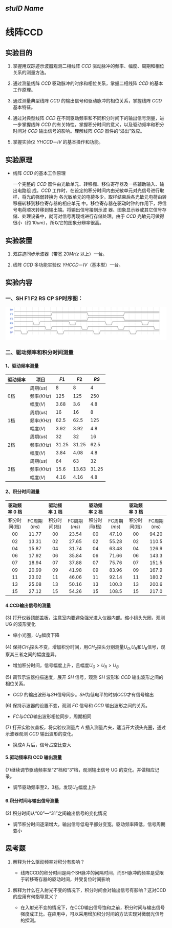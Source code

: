 *stuID Name*
----

# 线阵CCD

## 实验目的

1. 掌握用双踪迹示波器观测二相线阵 $CCD$ 驱动脉冲的频率、幅度、周期和相位关系的测量方法。

2. 通过测量线阵 $CCD$ 驱动脉冲的时序和相位关系，掌握二相线阵 $CCD$ 的基本工作原理。

3. 通过测量典型线阵 $CCD$ 的输出信号和驱动脉冲的相位关系，掌握线阵 $CCD$ 基本特征。

4. 通过对典型线阵 $CCD$ 在不同驱动频率和不同积分时间下的输出信号测量，进一步掌握线阵 $CCD$ 的有关特性，掌握积分时间的意义，以及驱动频率和积分时间对 $CCD$ 输出信号的影响。理解线阵 $CCD$ 器件的“溢出”效应。

5. 掌握实验仪 $YHCCD－IV$ 的基本操作和功能。

## 实验原理

- 线阵 $CCD$ 的基本工作原理

    一个完整的 $CCD$ 器件由光敏单元、转移栅、移位寄存器及一些辅助输入、输出电路组
    成。$CCD$ 工作时，在设定的积分时间内由光敏单元对光信号进行取样，将光的强弱转换为
    各光敏单元的电荷多少。取样结束后各光敏元电荷由转移栅转移到移位寄存器的相应单元
    中。移位寄存器在驱动时钟的作用下，将信号电荷顺次转移到输出端。将输出信号接到示波
    器、图象显示器或其它信号存储、处理设备中，就可对信号再现或进行存储处理。由于 $CCD$
    光敏元可做得很小（约 $10um$），所以它的图象分辨率很高。



## 实验装置

1. 双踪迹同步示波器（带宽 $20MHz$ 以上）一台。

2. 线阵 $CCD$ 多功能实验仪 $YHCCD－IV$（基本型）一台。

   <div style="page-break-after: always;"></div>

## 实验内容
### 一、SH F1 F2 RS CP SP时序图：
![时序图](wavedrom.png "时序图")
### 二、驱动频率和积分时间测量
#### 1、驱动频率测量

| 驱动频率 | 项目        | $F1$    | $F2$    | $RS$    |
| -------- | ----------- | ------- | ------- | ------- |
|          | 周期($us$)  | $8$     | $8$     | $4$     |
| 0档      | 频率($KHz$) | $125$   | $125$   | $250$   |
|          | 幅度($V$)   | $3.68$  | $3.6$   | $4.8$   |
|          | 周期($us$)  | $16$    | $16$    | $8$     |
| 1档      | 频率($KHz$) | $62.5$  | $62.5$  | $125$   |
|          | 幅度($V$)   | $3.92$  | $3.92$  | $4.8$   |
|          | 周期($us$)  | $32$    | $32$    | $16$    |
| 2档      | 频率($KHz$) | $31.25$ | $31.25$ | $62.5$  |
|          | 幅度($V$)   | $3.84$  | $4.08$  | $4.8$   |
|          | 周期($us$)  | $64$    | $63$    | $32$    |
| 3档      | 频率($KHz$) | $15.6$  | $13.63$ | $31.25$ |
|          | 幅度($V$)   | $4.16$  | $4.16$  | $4.8$   |

   <div style="page-break-after: always;"></div>

#### 2、积分时间测量

| 驱动频率 $0$ 档 |              | 驱动频率 $1$ 档 |              | 驱动频率 $2$ 档 |              | 驱动频率 $3$ 档 |              |
| :-------------: | :----------: | :-------------: | :----------: | :-------------: | :----------: | :-------------: | :----------: |
|  积分时间(档)   | FC周期($ms$) |  积分时间(档)   | FC周期($ms$) |  积分时间(档)   | FC周期($ms$) |  积分时间(档)   | FC周期($ms$) |
|      $00$       |   $11.77$    |      $00$       |   $23.54$    |      $00$       |   $47.10$    |      $00$       |   $94.20$    |
|      $02$       |   $13.31$    |      $02$       |   $27.65$    |      $02$       |   $55.28$    |      $02$       |   $110.5$    |
|      $04$       |   $15.87$    |      $04$       |   $31.74$    |      $04$       |   $63.48$    |      $04$       |   $126.9$    |
|      $06$       |   $17.92$    |      $06$       |   $35.84$    |      $06$       |   $71.66$    |      $06$       |   $143.3$    |
|      $07$       |   $18.94$    |      $07$       |   $37.88$    |      $07$       |   $75.76$    |      $07$       |   $151.5$    |
|      $09$       |   $20.99$    |      $09$       |   $41.98$    |      $09$       |   $83.96$    |      $09$       |   $167.9$    |
|      $11$       |   $23.02$    |      $11$       |   $46.06$    |      $11$       |   $92.14$    |      $11$       |   $180.2$    |
|      $13$       |   $25.08$    |      $13$       |   $50.16$    |      $13$       |   $100.3$    |      $13$       |   $200.6$    |
|      $15$       |   $27.12$    |      $15$       |   $54.26$    |      $15$       |   $108.5$    |      $15$       |   $217.0$    |

#### 4.CCD输出信号的测量

(3) 打开仪器顶部盖板，注意室内要避免强光进入仪器内部。缩小镜头光圈，观测 UG 的波形变化

- 缩小光圈，$U_G$幅度下降

(4) 保持$CH_1$探头不变，增加积分时间，用$CH_2$探头分别测量$U_G$,$U_R$和$U_B$信号，观察其三者之间的幅度差异。
  
- 增加积分时间，信号幅度上升，且幅度$U_G>U_R>U_B$

(5) 调节示波器扫描速度，展开 $SH$ 信号，观测 $SH$ 波形和 $CCD$ 输出波形之间的相位关系。

- $CCD$ 的输出波形与$SH$信号同步。$SH$为低电平的时刻$CCD$才有信号输出

(6) 保持示波器的设置不变，观测 $FC$ 信号和 $CCD$ 输出波形之间的关系。

- $FC$与$CCD$输出波形相位同步，周期相同

(7) 打开实验仪盖板，将实验仪测量片 $A$ 插入测量片夹，适当开大镜头光圈，通过示波器观测 $CCD$ 输出波形的变化。

- 换成$A$ 片后，信号占空比变大

#### 5.驱动频率和  CCD 输出测量  

(7)继续调节驱动频率至“2”档和“3”档，观测输出信号 UG 的变化。并做相应记录。

- 调节驱动频率至2，3档，发现$U_G$幅度上升

#### 6.积分时间与输出信号测量

(2) 积分时间从“00”—“31”之间输出信号的变化情况
  
- 调节积分时间逐渐增大，输出信号低电平部分变宽。驱动频率降低，信号周期变小


## 思考题

1. 解释为什么驱动频率对积分有影响？
  
   - 线阵CCD的积分时间是两个SH脉冲的间隔时间，而SH脉冲的频率是受限于转移寄存器的驱动时间，并受复位时间影响

2. 解释为什么在入射光不变的情况下，积分时间会对输出信号有影响？这对CCD的应用有何指导意义？
  
   - 在入射光不变的情况下，在CCD输出信号饱和之前，积分时间与输出信号强度成正比。在应用中，可以采用增加积分时间的方法实现对微弱光信号的探测。
